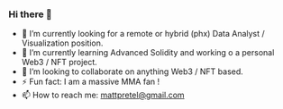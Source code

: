 ### Hi there 👋

- 🔭 I’m currently looking for a remote or hybrid (phx) Data Analyst / Visualization position.
- 🌱 I’m currently learning Advanced Solidity and working o a personal Web3 / NFT project.
- 👯 I’m looking to collaborate on anything Web3 / NFT based.
- ⚡ Fun fact: I am a massive MMA fan !
- 📫 How to reach me: mattpretel@gmail.com

<!--
**mattpretel/mattpretel** is a ✨ _special_ ✨ repository because its `README.md` (this file) appears on your GitHub profile.

Here are some ideas to get you started:

- 🔭 I’m currently working on ...
- 🌱 I’m currently learning ...
- 👯 I’m looking to collaborate on ...
- 🤔 I’m looking for help with ...
- 💬 Ask me about ...
- 📫 How to reach me: ...
- 😄 Pronouns: ...
- ⚡ Fun fact: ...
-->
